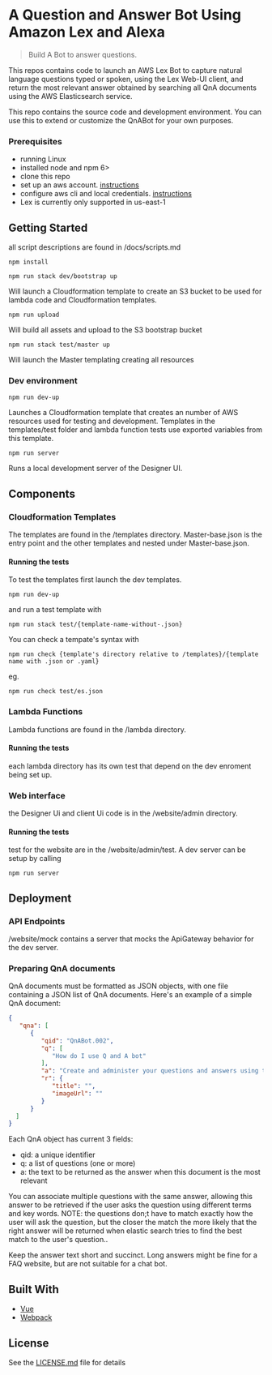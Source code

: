 # A Question and Answer Bot Using Amazon Lex and Alexa

> Build A Bot to answer questions. 

This repos contains code to launch an AWS Lex Bot to capture natural language questions typed or spoken, using the Lex Web-UI client, and return the most relevant answer obtained by searching all QnA documents using the AWS Elasticsearch service.  

This repo contains the source code and development environment. You can use this to extend or customize the QnABot for your own purposes.

### Prerequisites

- running Linux 
- installed node and npm 6> 
- clone this repo
- set up an aws account. [instructions](https://aws.amazon.com/free/?sc_channel=PS&sc_campaign=acquisition_US&sc_publisher=google&sc_medium=cloud_computing_b&sc_content=aws_account_bmm_control_q32016&sc_detail=%2Baws%20%2Baccount&sc_category=cloud_computing&sc_segment=102882724242&sc_matchtype=b&sc_country=US&s_kwcid=AL!4422!3!102882724242!b!!g!!%2Baws%20%2Baccount&ef_id=WS3s1AAAAJur-Oj2:20170825145941:s)
- configure aws cli and local credentials. [instructions](http://docs.aws.amazon.com/cli/latest/userguide/cli-chap-welcome.html)
- Lex is currently only supported in us-east-1

## Getting Started
all script descriptions are found in /docs/scripts.md
```shell
npm install 
```
```shell
npm run stack dev/bootstrap up
```
Will launch a Cloudformation template to create an S3 bucket to be used for lambda code and Cloudformation templates.
```shell
npm run upload
```
Will build all assets and upload to the S3 bootstrap bucket
```shell
npm run stack test/master up
```
Will launch the Master templating creating all resources

### Dev environment 

```shell
npm run dev-up
```
Launches a Cloudformation template that creates an number of AWS resources used for testing and development. Templates in the templates/test folder and lambda function tests use exported variables from this template.
```shell
npm run server 
```
Runs a local development server of the Designer UI.

## Components
### Cloudformation Templates
The templates are found in the /templates directory. Master-base.json is the entry point and the other templates and nested under Master-base.json. 

#### Running the tests
To test the templates first launch the dev templates.
```shell
npm run dev-up
```
and run a test template with
```shell
npm run stack test/{template-name-without-.json}
```
You can check a tempate's syntax with 
```shell
npm run check {template's directory relative to /templates}/{template name with .json or .yaml}
```
eg.
```shell
npm run check test/es.json
```

### Lambda Functions
Lambda functions are found in the /lambda directory.
#### Running the tests
each lambda directory has its own test that depend on the dev enroment being set up. 

### Web interface
the Designer Ui and client Ui code is in the /website/admin directory. 
#### Running the tests
test for the website are in the /website/admin/test. A dev server can be setup by calling 
```shell
npm run server
```

## Deployment
### API Endpoints
/website/mock contains a server that mocks the ApiGateway behavior for the dev server.

### Preparing QnA documents

QnA documents must be formatted as JSON objects, with one file containing a JSON list of QnA documents. Here's an example of a simple QnA document:

```json 
{
   "qna": [
      {
         "qid": "QnABot.002",
         "q": [
            "How do I use Q and A bot"
         ],
         "a": "Create and administer your questions and answers using the Q and A Bot Content Designer UI. End users ask questions using the Lex web UI which supports voice or chat, or using Alexa devices for hands free voice interaction. ",
         "r": {
            "title": "",
            "imageUrl": ""
         }
      }
  ]
}
```
Each QnA object has current 3 fields:
- qid: a unique identifier
- q: a list of questions (one or more)
- a: the text to be returned as the answer when this document is the most relevant
  
You can associate multiple questions with the same answer, allowing this answer to be retrieved if the user asks the question using different terms and key words. NOTE: the questions don;t have to match exactly how the user will ask the question, but the closer the match the more likely that the right answer will be returned when elastic search tries to find the best match to the user's question..

Keep the answer text short and succinct. Long answers might be fine for a FAQ website, but are not suitable for a chat bot.

## Built With

* [Vue](https://vuejs.org/) 
* [Webpack](https://webpack.github.io/)

## License
See the [LICENSE.md](LICENSE.md) file for details
